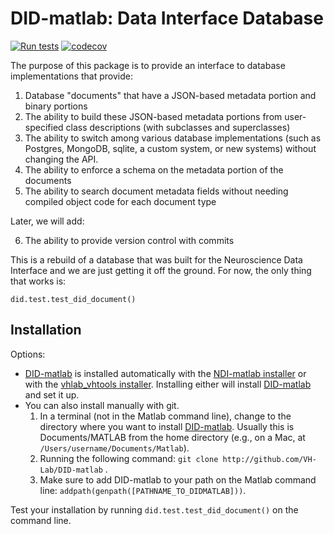 # DID-matlab: Data Interface Database
[![Run tests](https://github.com/VH-Lab/DID-matlab/actions/workflows/test-code.yml/badge.svg?branch=main)](https://github.com/VH-Lab/DID-matlab/actions/workflows/test-code.yml)
[![codecov](https://codecov.io/gh/VH-Lab/DID-matlab/branch/main/graph/badge.svg?token=K6D3LWXUGJ)](https://codecov.io/gh/VH-Lab/DID-matlab)

The purpose of this package is to provide an interface to database implementations that provide:

1. Database "documents" that have a JSON-based metadata portion and binary portions
2. The ability to build these JSON-based metadata portions from user-specified class descriptions (with subclasses and superclasses)
3. The ability to switch among various database implementations (such as Postgres, MongoDB, sqlite, a custom system, or new systems) without changing the API.
4. The ability to enforce a schema on the metadata portion of the documents
5. The ability to search document metadata fields without needing compiled object code for each document type

Later, we will add:

6. The ability to provide version control with commits

This is a rebuild of a database that was built for the Neuroscience Data Interface and we are just getting it off the ground. For now, the only thing that works is:

```
did.test.test_did_document()
```

## Installation

Options:

- [DID-matlab](https://github.com/VH-Lab/DID-matlab) is installed automatically with the [NDI-matlab installer](https://github.com/VH-Lab/NDI-matlab/wiki/Installation-Guide) or with the [vhlab_vhtools installer](https://github.com/VH-Lab/vhlab_vhtools/wiki/Installation). Installing either will install [DID-matlab](https://github.com/VH-Lab/DID-matlab) and set it up. 
- You can also install manually with git.
    1. In a terminal (not in the Matlab command line), change to the directory where you want to install [DID-matlab](https://github.com/VH-Lab/DID-matlab). Usually this is Documents/MATLAB from the home directory (e.g., on a Mac, at `/Users/username/Documents/Matlab`).
    2. Running the following command: `git clone http://github.com/VH-Lab/DID-matlab` .
    3. Make sure to add DID-matlab to your path on the Matlab command line: `addpath(genpath([PATHNAME_TO_DIDMATLAB]))`.

Test your installation by running `did.test.test_did_document()` on the command line.

